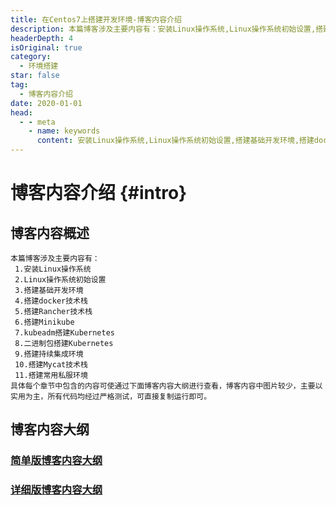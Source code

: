 ```yaml
---
title: 在Centos7上搭建开发环境-博客内容介绍
description: 本篇博客涉及主要内容有：安装Linux操作系统,Linux操作系统初始设置,搭建基础开发环境,搭建docker技术栈,搭建Rancher技术栈,搭建Minikube,kubeadm搭建Kubernetes,二进制包搭建Kubernetes,搭建持续集成环境,搭建Mycat技术栈,搭建常用私服环境,具体每个章节中包含的内容可使通过下面博客内容大纲进行查看，博客内容中图片较少，主要以实用为主，所有代码均经过严格测试，可直接复制运行即可。
headerDepth: 4
isOriginal: true
category:
  - 环境搭建
star: false
tag:
  - 博客内容介绍
date: 2020-01-01
head:
  - - meta
    - name: keywords
      content: 安装Linux操作系统,Linux操作系统初始设置,搭建基础开发环境,搭建docker技术栈,搭建Rancher技术栈,搭建Minikube,kubeadm搭建Kubernetes,二进制包搭建Kubernetes,搭建持续集成环境,搭建Mycat技术栈,搭建常用私服环境,
---
```

<Banner localtion="/banner/particles/particles.html"/>

# 博客内容介绍 {#intro}
## 博客内容概述
    本篇博客涉及主要内容有：
     1.安装Linux操作系统
     2.Linux操作系统初始设置
     3.搭建基础开发环境
     4.搭建docker技术栈
     5.搭建Rancher技术栈
     6.搭建Minikube
     7.kubeadm搭建Kubernetes
     8.二进制包搭建Kubernetes
     9.搭建持续集成环境
     10.搭建Mycat技术栈
     11.搭建常用私服环境
	具体每个章节中包含的内容可使通过下面博客内容大纲进行查看，博客内容中图片较少，主要以实用为主，所有代码均经过严格测试，可直接复制运行即可。
## 博客内容大纲

###	<a href="/enhance/markmap/environment/centos/centos7/centos7-outline2.html" target="_blank">简单版博客内容大纲</a>
<!--最深展示二级标题内容-->
<Markmap localtion="/enhance/markmap/environment/centos/centos7/centos7-outline2.html"/>

>
<!--最深展示五级标题内容-->
###	<a href="/enhance/markmap/environment/centos/centos7/centos7-outline3.html" target="_blank">详细版博客内容大纲</a>
<Markmap localtion="/enhance/markmap/environment/centos/centos7/centos7-outline3.html"/>

>

